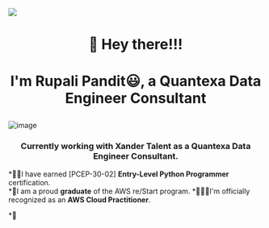 ![](https://komarev.com/ghpvc/?username=rupspan28995&color=blue)
#   <p align="center">            👋 Hey there!!! </p>
#   <p align="center"> I'm Rupali Pandit😃, a Quantexa Data Engineer Consultant </p>
![image](https://github.com/rupspan28995/rupspan28995/assets/125072518/4fc5f5e9-e206-4cb7-b7cd-b60c5f8c21ff)
### <p align="center">Currently working with Xander Talent as a Quantexa Data Engineer Consultant.</p>
*🙋‍♂️I have earned	[PCEP-30-02] **Entry-Level Python Programmer** certification.  
*🌟I am a proud **graduate** of the AWS re/Start program.
*👨🏻‍💻I'm officially recognized as an **AWS Cloud Practitioner**.

*📖
<!---
rupspan28995/rupspan28995 is a ✨ special ✨ repository because its `README.md` (this file) appears on your GitHub profile.
You can click the Preview link to take a look at your changes.
--->
